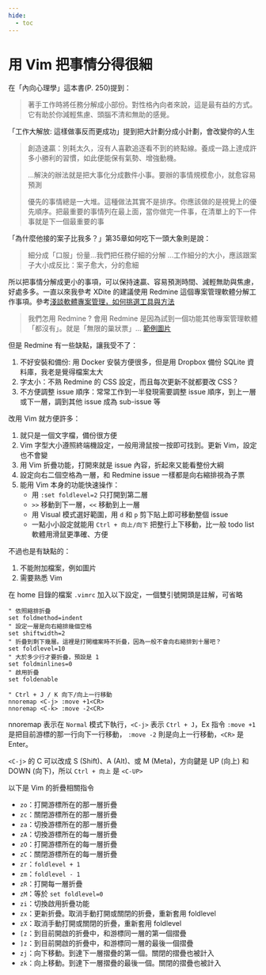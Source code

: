 ```yaml
---
hide:
  - toc
---
```


# 用 Vim 把事情分得很細

在「內向心理學」這本書(P. 250)提到：

> 著手工作時將任務分解成小部份。對性格內向者來說，這是最有益的方式。它有助於你減輕焦慮、頭腦不清和無助的感覺。

「工作大解放: 這樣做事反而更成功」提到把大計劃分成小計劃，會改變你的人生

> 創造速贏：別耗太久，沒有人喜歡追逐看不到的終點線。養成一路上達成許多小勝利的習慣，如此便能保有氣勢、增強動機。
> 
> ...解決的辦法就是把大事化分成數件小事。要辦的事情規模愈小，就愈容易預測
> 
> 優先的事情總是一大堆。這種做法其實不是排序。你應該做的是視覺上的優先順序。把最重要的事情列在最上面，當你做完一件事，在清單上的下一件事就是下一個最重要的事

「為什麼他接的案子比我多？」第35章如何吃下一頭大象則是說：

> 細分成「口服」份量...我們把任務仔細的分解
> ...工作細分的大小，應該跟案子大小成反比：案子愈大，分的愈細

所以把事情分解成更小的事項，可以保持速贏、容易預測時間、減輕無助與焦慮，好處多多。一直以來我參考 XDite 的建議使用 Redmine 這個專案管理軟體分解工作事項。參考[淺談軟體專案管理，如何挑選工具與方法](http://xdite-ld.logdown.com/posts/2015/02/18/introduction-project-management)
> 我們怎用 Redmine ? 會用 Redmine 是因為試到一個功能其他專案管理軟體「都沒有」。就是「無限的巢狀票」... [範例圖片](https://www.flickr.com/photos/xdite/6469521821/sizes/o/in/photostream/)

但是 Redmine 有一些缺點，讓我受不了：

1. 不好安裝和備份: 用 Docker 安裝方便很多，但是用 Dropbox 備份 SQLite 資料庫，我老是覺得檔案太大
2. 字太小：不熟 Redmine 的 CSS 設定，而且每次更新不就都要改 CSS？
3. 不方便調整 issue 順序：常常工作到一半發現需要調整 issue 順序，到上一層或下一層，調到其他 issue 成為 sub-issue 等

改用 Vim 就方便許多：

1. 就只是一個文字檔，備份很方便
2. Vim 字型大小遵照終端機設定，一般用滑鼠按一按即可找到。更新 Vim，設定也不會變
3. 用 Vim 折疊功能，打開來就是 issue 內容，折起來又能看整份大綱
4. 設定向右二個空格為一層，和 Redmine issue 一樣都是向右縮排視為子票
5. 能用 Vim 本身的功能快速操作：
   - 用 `:set foldlevel=2` 只打開到第二層
   - `>>` 移動到下一層，`<<` 移動到上一層
   - 用 Visual 模式選好範圍，用 `d` 和 `p` 剪下貼上即可移動整個 issue 
   - 一點小小設定就能用 `Ctrl + 向上/向下` 把整行上下移動，比一般 todo list 軟體用滑鼠更準確、方便

不過也是有缺點的：

1. 不能附加檔案，例如圖片
2. 需要熟悉 Vim

在 home 目錄的檔案 `.vimrc` 加入以下設定，一個雙引號開頭是註解，可省略
``` vim
" 依照縮排折疊
set foldmethod=indent
" 設定一層是向右縮排幾個空格
set shiftwidth=2
" 折疊到剩下幾層。這裡是打開檔案時不折疊，因為一般不會向右縮排到十層吧？
set foldlevel=10
" 大於多少行才要折疊，預設是 1
set foldminlines=0
" 啟用折疊
set foldenable

" Ctrl + J / K 向下/向上一行移動
nnoremap <C-j> :move +1<CR>
nnoremap <C-k> :move -2<CR>
```

nnoremap 表示在 `Normal` 模式下執行，`<C-j>` 表示 `Ctrl + J`，Ex 指令 `:move +1` 是把目前游標的那一行向下一行移動， `:move -2` 則是向上一行移動，`<CR>` 是 Enter。

`<C-j>` 的 C 可以改成 S (Shift)、A (Alt)、或 M (Meta)，方向鍵是 UP (向上) 和 DOWN (向下)，所以 `Ctrl + 向上` 是 `<C-UP>`

以下是 Vim 的折疊相關指令

* `zo`：打開游標所在的那一層折疊
* `zc`：關閉游標所在的那一層折疊
* `za`：切換游標所在的那一層折疊
* `zA`：切換游標所在的每一層折疊
* `zO`：打開游標所在的每一層折疊
* `zC`：關閉游標所在的每一層折疊
* `zr`：`foldlevel + 1`
* `zm`：`foldlevel - 1`
* `zR`：打開每一層折疊
* `zM`：等於 `set foldlevel=0`
* `zi`：切換啟用折疊功能
* `zx`：更新折疊。取消手動打開或關閉的折疊，重新套用 foldlevel
* `zX`：取消手動打開或關閉的折疊，重新套用 foldlevel
* `[z`：到目前開啟的折疊中，和游標同一層的第一個摺疊
* `]z`：到目前開啟的折疊中，和游標同一層的最後一個摺疊
* `zj`：向下移動。到達下一層摺疊的第一個。關閉的摺疊也被計入
* `zk`：向上移動。到達下一層摺疊的最後一個。關閉的摺疊也被計入
